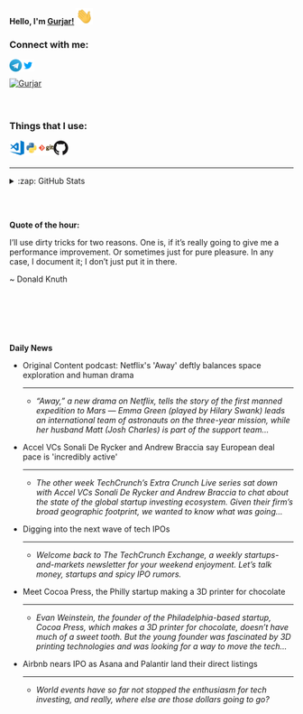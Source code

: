 #### Hello, I'm [Gurjar!](https://GurjarKing.github.io) <img src="https://raw.githubusercontent.com/ABSphreak/ABSphreak/master/gifs/Hi.gif" width="30px"></h2>


### Connect with me:

[<img align="left" alt="Gurjar | Telegram" width="22px" src="https://raw.githubusercontent.com/github/explore/80688e429a7d4ef2fca1e82350fe8e3517d3494d/topics/telegram/telegram.png" />][Telegram]
[<img align="left" alt="Gurjar | Twitter" width="22px" src="https://raw.githubusercontent.com/github/explore/80688e429a7d4ef2fca1e82350fe8e3517d3494d/topics/twitter/twitter.png" />][Twitter]
<br >
<br >
<a href="https://github.com/GurjarKing"><img src="https://komarev.com/ghpvc/?username=GurjarKing" alt="Gurjar" /></a> <br />
<br />
<br />
<!-- <br >

![](https://visitor-badge.glitch.me/badge?page_id=GurjarKing)

<br /> -->

### Things that I use:

[<img align="left" alt="Visual Studio Code" width="26px" src="https://raw.githubusercontent.com/github/explore/80688e429a7d4ef2fca1e82350fe8e3517d3494d/topics/visual-studio-code/visual-studio-code.png" />][VSCode]
[<img align="left" alt="Python" width="26px" src="https://raw.githubusercontent.com/github/explore/80688e429a7d4ef2fca1e82350fe8e3517d3494d/topics/python/python.png" />][Python]
[<img align="left" alt="Git" width="26px" src="https://raw.githubusercontent.com/github/explore/80688e429a7d4ef2fca1e82350fe8e3517d3494d/topics/git/git.png" />][Git]
[<img align="left" alt="GitHub" width="26px" src="https://raw.githubusercontent.com/github/explore/78df643247d429f6cc873026c0622819ad797942/topics/github/github.png" />][Github]

<br />
<br />

---
<details>
  <summary>:zap: GitHub Stats</summary>

<img align="left" alt="Gurjar's Github Stats" src="https://github-readme-stats.vercel.app/api?username=GurjarKing&show_icons=true&hide_border=true&count_private=true&include_all_commit=true&theme=algolia" />

</details>

<!-- ### 🔔 My latest tweet
<a href="https://twitter.com/Gurjar_King43" target="_blank">
	<img src="https://github.com/GurjarKing/GurjarKing/raw/master/tweet.png" width="70%" align="center" alt="Click to view on Twitter" title="My latest tweet, as an image"/>
</a> -->
<br>

<pre>

</pre>

**Quote of the hour:**

I’ll use dirty tricks for two reasons. One is, if it’s really going to give me a performance improvement. Or sometimes just for pure pleasure. In any case, I document it; I don’t just put it in there.

~ Donald Knuth
<pre>

</pre>
<br>
<pre>


</pre>
<strong>Daily News</strong>
  
  - Original Content podcast: Netflix's 'Away' deftly balances space exploration and human drama
     <hr/>
     
      - *“Away,” a new drama on Netflix, tells the story of the first manned expedition to Mars — Emma Green (played by Hilary Swank) leads an international team of astronauts on the three-year mission, while her husband Matt (Josh Charles) is part of the support team…*
     
  - Accel VCs Sonali De Rycker and Andrew Braccia say European deal pace is 'incredibly active'
      <hr/>
      
      - *The other week TechCrunch’s Extra Crunch Live series sat down with Accel VCs Sonali De Rycker and Andrew Braccia to chat about the state of the global startup investing ecosystem. Given their firm’s broad geographic footprint, we wanted to know what was going…*
      
  - Digging into the next wave of tech IPOs
      <hr/>
      
      - *Welcome back to The TechCrunch Exchange, a weekly startups-and-markets newsletter for your weekend enjoyment. Let’s talk money, startups and spicy IPO rumors.*
      
  - Meet Cocoa Press, the Philly startup making a 3D printer for chocolate
      <hr/>
      
      - *Evan Weinstein, the founder of the Philadelphia-based startup, Cocoa Press, which makes a 3D printer for chocolate, doesn’t have much of a sweet tooth. But the young founder was fascinated by 3D printing technologies and was looking for a way to move the tech…*
       
  - Airbnb nears IPO as Asana and Palantir land their direct listings
      <hr/>
       
       - *World events have so far not stopped the enthusiasm for tech investing, and really, where else are those dollars going to go?*
      

<br />

[VSCode]: https://code.visualstudio.com/
[Python]: https://www.python.org/
[Git]: https://git-scm.com/
[Github]: https://github.com/
[Telegram]: https://t.me/Gurjar_King/
[Twitter]: https://twitter.com/Gurjar_King43/
